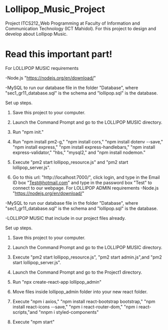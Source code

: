 # Lollipop_Music_Project
Project ITCS212_Web Programming at Faculty of Information and Communication Technology (ICT Mahidol).
For this project to design and develop about Lollipop Music.

# Read this important part!
For LOLLIPOP MUSIC 
requirements

-Node.js "https://nodejs.org/en/download/"

-MySQL to run our database file in the folder "Database", where "sec1_gr11_database.sql" is the schema and "lollipop.sql" is the database.

Set up steps.

1. Save this project to your computer.

2. Launch the Command Prompt and go to the LOLLIPOP MUSIC directory.

3. Run "npm init."

4. Run "npm install pm2-g," "npm install cors," "npm install dotenv --save," "npm install express," "npm install express-handlebars," "npm install express-validator," "hbs," "mysql2," and "npm install nodemon."

5. Execute "pm2 start lollipop_resource.js" and "pm2 start lollipop_server.js".

6. Go to this url: "http://localhost:7000/", click login, and type in the Email ID box "Test@hotmail.com" and type in the password box "Test" to connect to our webpage.
For LOLLIPOP ADMIN
requirements
-Node.js "https://nodejs.org/en/download/"

-MySQL to run our database file in the folder "Database", where "sec1_gr11_database.sql" is the schema and "lollipop.sql" is the database.

-LOLLIPOP MUSIC that include in our project files already.

Set up steps.

1. Save this project to your computer.

2. Launch the Command Prompt and go to the LOLLIPOP MUSIC directory.

3. Execute "pm2 start lollipop_resource.js", "pm2 start admin.js",and "pm2 start lollipop_server.js".

4. Launch the Command Prompt and go to the Project1 directory.

5. Run "npx create-react-app lollipop_admin"

6. Move files inside lollipop_admin folder into your new react folder.

7. Execute "npm i axios," "npm install react-bootstrap bootstrap," "npm install react-icons --save," "npm i react-router-dom," "npm i react-scripts,"and "nnpm i styled-components"

8. Execute "npm start"
